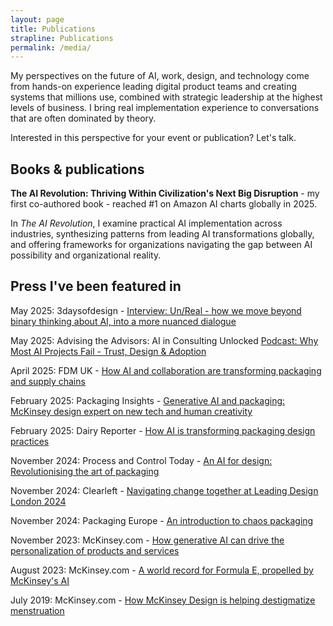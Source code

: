 ```yaml
---
layout: page
title: Publications
strapline: Publications
permalink: /media/
---
```


My perspectives on the future of AI, work, design, and technology come from hands-on experience leading digital product teams and creating systems that millions use, combined with strategic leadership at the highest levels of business. I bring real implementation experience to conversations that are often dominated by theory.

Interested in this perspective for your event or publication? Let's talk.

## Books & publications

**The AI Revolution: Thriving Within Civilization's Next Big Disruption** - my first co-authored book - reached #1 on Amazon AI charts globally in 2025.

In *The AI Revolution*, I examine practical AI implementation across industries, synthesizing patterns from leading AI transformations globally, and offering frameworks for organizations navigating the gap between AI possibility and organizational reality.


## Press I've been featured in

May 2025: 3daysofdesign - 
[Interview: Un/Real - how we move beyond binary thinking about AI, into a more nuanced dialogue](https://www.3daysofdesign.dk/post/unreal)

May 2025: Advising the Advisors: AI in Consulting Unlocked
[Podcast: Why Most AI Projects Fail - Trust, Design & Adoption](https://advisingtheadvisorspod.com/e/2nxzymjn-why-most-ai-projects-fail-mckinsey-s-tey-bannerman-on-trust-design-adoption)

April 2025: FDM UK - 
[How AI and collaboration are transforming packaging and supply chains][m9]

February 2025: Packaging Insights - 
[Generative AI and packaging: McKinsey design expert on new tech and human creativity][m2]

February 2025: Dairy Reporter - 
[How AI is transforming packaging design practices][m7]

November 2024: Process and Control Today - 
[An AI for design: Revolutionising the art of packaging][m3]

November 2024: Clearleft - 
[Navigating change together at Leading Design London 2024][m4]

November 2024: Packaging Europe - 
[An introduction to chaos packaging][m6]

November 2023: McKinsey.com - 
[How generative AI can drive the personalization of products and services][m1]

August 2023: McKinsey.com - 
[A world record for Formula E, propelled by McKinsey's AI][m8]

July 2019: McKinsey.com - 
[How McKinsey Design is helping destigmatize menstruation][m5]



[m1]: https://www.mckinsey.com/featured-insights/lifting-europes-ambition/videos-and-podcasts/how-generative-ai-can-drive-the-personalization-of-products-and-services
[m2]: https://www.packaginginsights.com/news/generative-ai-packaging-design-mckinsey-innovations-2025.html
[m3]: https://www.pandct.com/news/an-ai-for-design-revolutionising-the-art-of-packaging/
[m4]: https://clearleft.com/thinking/navigating-change-together-at-leading-design-london-2024
[m5]: https://www.mckinsey.com/about-us/new-at-mckinsey-blog/how-a-mckinsey-sponsored-design-competition-is-helping-destigmatize-menstruation
[m6]: https://packagingeurope.com/comment/an-introduction-to-chaos-packaging/12208.article
[m7]: https://www.dairyreporter.com/Article/2025/02/17/using-artificial-intelligence-ai-to-design-packaging/
[m8]: https://www.mckinsey.com/about-us/new-at-mckinsey-blog/a-new-world-record-for-formula-e-propelled-by-mckinseys-ai
[m9]: https://foodanddrinkmanufacturinguk.co.uk/the-hidden-revolution-how-ai-and-collaboration-are-transforming-packaging-and-supply-chains/
